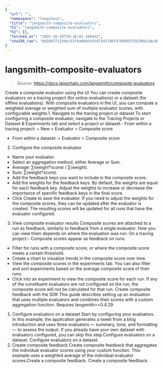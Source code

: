 ```yaml
---
{
  "url": "",
  "namespace": "langchain",
  "title": "langsmith-composite-evaluators",
  "h1": "langsmith-composite-evaluators",
  "h2": [],
  "fetched_at": "2025-10-19T19:18:02.448422",
  "sha256_raw": "00108371334ec53f4a0685431973437d6f470b093f2b296b2a6c8518c4f0188e"
}
---
```


# langsmith-composite-evaluators

> Source: https://docs.langchain.com/langsmith/composite-evaluators

Create a composite evaluator using the UI
You can create composite evaluators on a tracing project (for online evaluations) or a dataset (for offline evaluations). With composite evaluators in the UI, you can compute a weighted average or weighted sum of multiple evaluator scores, with configurable weights.1. Navigate to the tracing project or dataset
To start configuring a composite evaluator, navigate to the Tracing Projects or Dataset & Experiments tab and select a project or dataset.- From within a tracing project: + New > Evaluator > Composite score
- From within a dataset: + Evaluator > Composite score
2. Configure the composite evaluator
- Name your evaluator.
- Select an aggregation method, either Average or Sum.
- Average: ∑(weight*score) / ∑(weight).
- Sum: ∑(weight*score).
- Add the feedback keys you want to include in the composite score.
- Add the weights for the feedback keys. By default, the weights are equal for each feedback key. Adjust the weights to increase or decrease the importance of specific feedback keys in the final score.
- Click Create to save the evaluator.
If you need to adjust the weights for the composite scores, they can be updated after the evaluator is created. The resulting scores will be updated for all runs that have the evaluator configured.
3. View composite evaluator results
Composite scores are attached to a run as feedback, similarly to feedback from a single evaluator. How you can view them depends on where the evaluation was run: On a tracing project:- Composite scores appear as feedback on runs.
- Filter for runs with a composite score, or where the composite score meets a certain threshold.
- Create a chart to visualize trends in the composite score over time.
- View the composite scores in the experiments tab. You can also filter and sort experiments based on the average composite score of their runs.
- Click into an experiment to view the composite score for each run.
If any of the constituent evaluators are not configured on the run, the composite score will not be calculated for that run.
Create composite feedback with the SDK
This guide describes setting up an evaluation that uses multiple evaluators and combines their scores with a custom aggregation function. Requires langsmith>=0.4.29
1. Configure evaluators on a dataset
Start by configuring your evaluators. In this example, the application generates a tweet from a blog introduction and uses three evaluators — summary, tone, and formatting — to assess the output. If you already have your own dataset with evaluators configured, you can skip this step.Configure evaluators on a dataset.
Configure evaluators on a dataset.
2. Create composite feedback
Create composite feedback that aggregates the individual evaluator scores using your custom function. This example uses a weighted average of the individual evaluator scores.Create a composite feedback.
Create a composite feedback.
